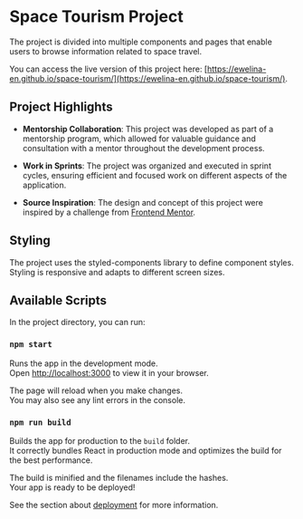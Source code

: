 # Space Tourism Project

The project is divided into multiple components and pages that enable users to browse information related to space travel.

You can access the live version of this project here: [https://ewelina-en.github.io/space-tourism/](https://ewelina-en.github.io/space-tourism/).
## Project Highlights

- **Mentorship Collaboration**: This project was developed as part of a mentorship program, which allowed for valuable guidance and consultation with a mentor throughout the development process.

- **Work in Sprints**: The project was organized and executed in sprint cycles, ensuring efficient and focused work on different aspects of the application.

- **Source Inspiration**: The design and concept of this project were inspired by a challenge from [Frontend Mentor](https://www.frontendmentor.io/).

## Styling
The project uses the styled-components library to define component styles. Styling is responsive and adapts to different screen sizes.

## Available Scripts

In the project directory, you can run:

### `npm start`

Runs the app in the development mode.\
Open [http://localhost:3000](http://localhost:3000) to view it in your browser.

The page will reload when you make changes.\
You may also see any lint errors in the console.

### `npm run build`

Builds the app for production to the `build` folder.\
It correctly bundles React in production mode and optimizes the build for the best performance.

The build is minified and the filenames include the hashes.\
Your app is ready to be deployed!

See the section about [deployment](https://facebook.github.io/create-react-app/docs/deployment) for more information.

